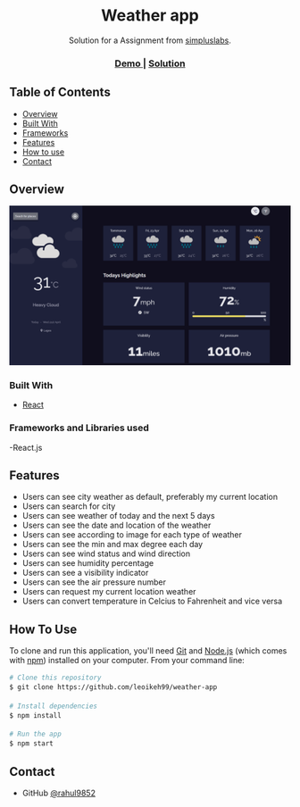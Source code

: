 <!-- Please update value in the {}  -->

<h1 align="center">Weather app</h1>

<div align="center">
   Solution for a Assignment from  <a href="http://devchallenges.io" target="_blank">simpluslabs</a>.
</div>

<div align="center">
  <h3>
    <a href="https://weather-app1000.netlify.app/">
      Demo
    </a>
    <span> | </span>
    <a href="https://github.com/leoikeh99/weather-app">
      Solution
    </a>
  </h3>
</div>

<!-- TABLE OF CONTENTS -->

## Table of Contents

- [Overview](#overview)
- [Built With](#built-with)
- [Frameworks](#Frameworks-and-Libraries-used)
- [Features](#features)
- [How to use](#how-to-use)
- [Contact](#contact)

<!-- OVERVIEW -->

## Overview

![screenshot](/images/weather.PNG)

### Built With

- [React](https://reactjs.org/)

### Frameworks and Libraries used

-React.js

## Features

- Users can see city weather as default, preferably my current location
- Users can search for city
- Users can see weather of today and the next 5 days
- Users can see the date and location of the weather
- Users can see according to image for each type of weather
- Users can see the min and max degree each day
- Users can see wind status and wind direction
- Users can see humidity percentage
- Users can see a visibility indicator
- Users can see the air pressure number
- Users can request my current location weather
- Users can convert temperature in Celcius to Fahrenheit and vice versa

## How To Use

<!-- Example: -->

To clone and run this application, you'll need [Git](https://git-scm.com) and [Node.js](https://nodejs.org/en/download/) (which comes with [npm](http://npmjs.com)) installed on your computer. From your command line:

```bash
# Clone this repository
$ git clone https://github.com/leoikeh99/weather-app

# Install dependencies
$ npm install

# Run the app
$ npm start
```

## Contact

- GitHub [@rahul9852](https://github.com/leoikeh99)

